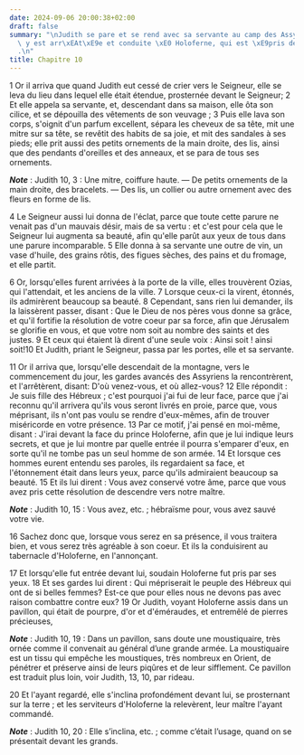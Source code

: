 ```yaml
---
date: 2024-09-06 20:00:38+02:00
draft: false
summary: "\nJudith se pare et se rend avec sa servante au camp des Assyriens.\nElle\
  \ y est arr\xEAt\xE9e et conduite \xE0 Holoferne, qui est \xE9pris de sa beaut\xE9\
  .\n"
title: Chapitre 10
---
```





1 Or il arriva que quand Judith eut cessé de crier vers le Seigneur, elle se leva du lieu dans lequel elle était étendue, prosternée devant le Seigneur; 2 Et elle appela sa servante, et, descendant dans sa maison, elle ôta son cilice, et se dépouilla des vêtements de son veuvage ; 3 Puis elle lava son corps, s'oignit d'un parfum excellent, sépara les cheveux de sa tête, mit une mitre sur sa tête, se revêtit des habits de sa joie, et mit des sandales à ses pieds; elle prit aussi des petits ornements de la main droite, des lis, ainsi que des pendants d'oreilles et des anneaux, et se para de tous ses ornements.

***Note*** :  Judith 10, 3 : Une mitre, coiffure haute. ― De petits ornements de la main droite, des bracelets. ― Des lis, un collier ou autre ornement avec des fleurs en forme de lis.

4 Le Seigneur aussi lui donna de l'éclat, parce que toute cette parure ne venait pas d'un mauvais désir, mais de sa vertu : et c'est pour cela que le Seigneur lui augmenta sa beauté, afin qu'elle parût aux yeux de tous dans une parure incomparable. 5 Elle donna à sa servante une outre de vin, un vase d'huile, des grains rôtis, des figues sèches, des pains et du fromage, et elle partit.


6 Or, lorsqu'elles furent arrivées à la porte de la ville, elles trouvèrent Ozias, qui l'attendait, et les anciens de la ville. 7 Lorsque ceux-ci la virent, étonnés, ils admirèrent beaucoup sa beauté. 8 Cependant, sans rien lui demander, ils la laissèrent passer, disant : Que le Dieu de nos pères vous donne sa grâce, et qu'il fortifie la résolution de votre coeur par sa force, afin que Jérusalem se glorifie en vous, et que votre nom soit au nombre des saints et des justes. 9 Et ceux qui étaient là dirent d'une seule voix : Ainsi soit ! ainsi soit!10 Et Judith, priant le Seigneur, passa par les portes, elle et sa servante.


11 Or il arriva que, lorsqu'elle descendait de la montagne, vers le commencement du jour, les gardes avancés des Assyriens la rencontrèrent, et l'arrêtèrent, disant: D'où venez-vous, et où allez-vous? 12 Elle répondit : Je suis fille des Hébreux ; c'est pourquoi j'ai fui de leur face, parce que j'ai reconnu qu'il arrivera qu'ils vous seront livrés en proie, parce que, vous méprisant, ils n'ont pas voulu se rendre d'eux-mêmes, afin de trouver miséricorde en votre présence. 13 Par ce motif, j'ai pensé en moi-même, disant : J'irai devant la face du prince Holoferne, afin que je lui indique leurs secrets, et que je lui montre par quelle entrée il pourra s'emparer d'eux, en sorte qu'il ne tombe pas un seul homme de son armée. 14 Et lorsque ces hommes eurent entendu ses paroles, ils regardaient sa face, et l'étonnement était dans leurs yeux, parce qu'ils admiraient beaucoup sa beauté. 15 Et ils lui dirent : Vous avez conservé votre âme, parce que vous avez pris cette résolution de descendre vers notre maître.

***Note*** :  Judith 10, 15 : Vous avez, etc. ; hébraïsme pour, vous avez sauvé votre vie.

16 Sachez donc que, lorsque vous serez en sa présence, il vous traitera bien, et vous serez très agréable à son coeur. Et ils la conduisirent au tabernacle d'Holoferne, en l'annonçant.


17 Et lorsqu'elle fut entrée devant lui, soudain Holoferne fut pris par ses yeux. 18 Et ses gardes lui dirent : Qui mépriserait le peuple des Hébreux qui ont de si belles femmes? Est-ce que pour elles nous ne devons pas avec raison combattre contre eux? 19 Or Judith, voyant Holoferne assis dans un pavillon, qui était de pourpre, d'or et d'éméraudes, et entremêlé de pierres précieuses,

***Note*** :  Judith 10, 19 : Dans un pavillon, sans doute une moustiquaire, très ornée comme il convenait au général d’une grande armée. La moustiquaire est un tissu qui empêche les moustiques, très nombreux en Orient, de pénétrer et préserve ainsi de leurs piqûres et de leur sifflement. Ce pavillon est traduit plus loin, voir Judith, 13, 10, par rideau.

20 Et l'ayant regardé, elle s'inclina profondément devant lui, se prosternant sur la terre ; et les serviteurs d'Holoferne la relevèrent, leur maître l'ayant commandé.

***Note*** :  Judith 10, 20 : Elle s’inclina, etc. ; comme c’était l’usage, quand on se présentait devant les grands.

